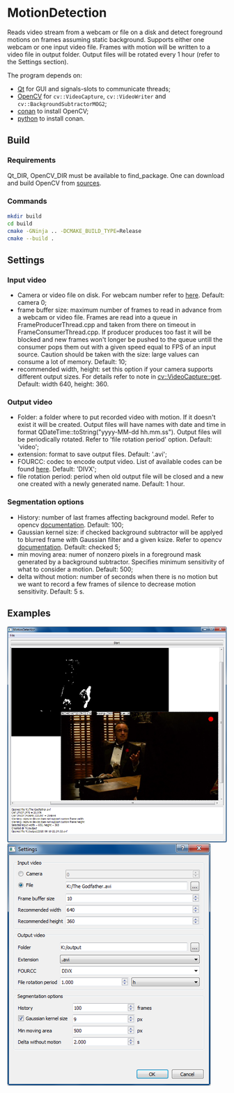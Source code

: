 # MotionDetection

Reads video stream from a webcam or file on a disk and detect foreground motions on frames assuming static background. Supports either one webcam or one input video file. Frames with motion will be written to a video file in output folder. Output files will be rotated every 1 hour (refer to the Settings section).

The program depends on:

- [Qt](https://www.qt.io/offline-installers) for GUI and signals-slots to communicate threads;
- [OpenCV](https://opencv.org/) for `cv::VideoCapture`, `cv::VideoWriter` and `cv::BackgroundSubtractorMOG2`;
- [conan](https://conan.io/index.html) to install OpenCV;
- [python](https://www.python.org/) to install conan.

## Build

### Requirements

Qt_DIR, OpenCV_DIR must be available to find_package. One can download and build OpenCV from [sources](https://github.com/opencv/opencv).

### Commands

```bash
mkdir build
cd build
cmake -GNinja .. -DCMAKE_BUILD_TYPE=Release
cmake --build .
```

## Settings

### Input video

- Camera or video file on disk. For webcam number refer to [here](https://docs.opencv.org/4.4.0/d8/dfe/classcv_1_1VideoCapture.html#aabce0d83aa0da9af802455e8cf5fd181). Default: camera 0;
- frame buffer size: maximum number of frames to read in advance from a webcam or video file. Frames are read into a queue in FrameProducerThread.cpp and taken from there on timeout in FrameConsumerThread.cpp. If producer produces too fast it will be blocked and new frames won't longer be pushed to the queue untill the consumer pops them out with a given speed equal to FPS of an input source. Caution should be taken with the size: large values can consume a lot of memory. Default: 10;
- recommended width, height: set this option if your camera supports different output sizes. For details refer to note in [cv::VideoCapture::get](https://docs.opencv.org/4.3.0/d8/dfe/classcv_1_1VideoCapture.html#aa6480e6972ef4c00d74814ec841a2939). Default: width 640, height: 360.

### Output video

- Folder: a folder where to put recorded video with motion. If it doesn't exist it will be created. Output files will have names with date and time in format QDateTime::toString("yyyy-MM-dd hh.mm.ss"). Output files will be periodically rotated. Refer to 'file rotation period' option. Default: 'video';
- extension: format to save output files. Default: '.avi';
- FOURCC: codec to encode output video. List of available codes can be found [here](http://www.fourcc.org/codecs.php). Default: 'DIVX';
- file rotation period: period when old output file will be closed and a new one created with a newly generated name. Default: 1 hour.

### Segmentation options

- History: number of last frames affecting background model. Refer to opencv [documentation](https://docs.opencv.org/4.3.0/d7/d7b/classcv_1_1BackgroundSubtractorMOG2.html#a5e8b40fef89a582ce42d99d2453db67a). Default: 100;
- Gaussian kernel size: if checked background subtractor will be applyed to blurred frame with Gaussian filter and a given ksize. Refer to opencv [documentation](https://docs.opencv.org/4.3.0/d4/d86/group__imgproc__filter.html#gaabe8c836e97159a9193fb0b11ac52cf1). Default: checked 5;
- min moving area: numer of nonzero pixels in a foreground mask generated by a background subtractor. Specifies minimum sensitivity of what to consider a motion. Default: 500;
- delta without motion: number of seconds when there is no motion but we want to record a few frames of silence to decrease motion sensitivity. Default: 5 s.

## Examples

![Main screen](examples/images/MainScreen1.png)
![Settings](examples/images/Settings1.png)
